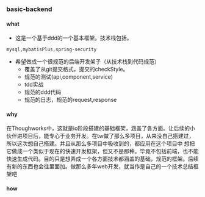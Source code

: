 ### basic-backend
#### what
- 这是一个基于ddd的一个基本框架。技术栈包括。
```
mysql,mybatisPlus,spring-security
```
- 希望做成一个很规范的后端开发架子（从技术栈到代码规范）
  - 覆盖了从git提交格式，提交的checkStyle。
  - 规范的测试(api,component,service)
  - tdd实战
  - 规范的ddd代码
  - 规范的日志，规范的request,response
#### why
在Thoughworks中，这就是io阶段搭建的基础框架，涵盖了各方面。让后续的小伙伴进项目后，能专心于业务开发。在tw做了那么多项目，从来没自己搭建过，所以这次想自己搭建。并且从那么多项目中吸收到的，都应用在这个项目中
想把它做成一个类似于现在的快速开发框架，但又不是那种。毕竟不包括前端，也不能快速生成代码。目的只是想弄成一个各方面技术都涵盖的基础，规范的框架。后续有新的东西也会往里面加。做那么多年web开发，就当作是自己的一个技术总结框架吧
#### how